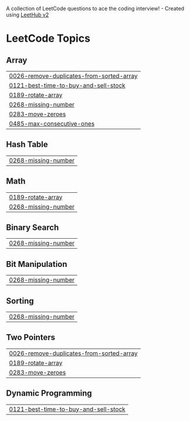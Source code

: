 A collection of LeetCode questions to ace the coding interview! - Created using [LeetHub v2](https://github.com/arunbhardwaj/LeetHub-2.0)
<!---LeetCode Topics Start-->
# LeetCode Topics
## Array
|  |
| ------- |
| [0026-remove-duplicates-from-sorted-array](https://github.com/NirmalKumarReddy/LEETCODE_DSA/tree/master/0026-remove-duplicates-from-sorted-array) |
| [0121-best-time-to-buy-and-sell-stock](https://github.com/NirmalKumarReddy/LEETCODE_DSA/tree/master/0121-best-time-to-buy-and-sell-stock) |
| [0189-rotate-array](https://github.com/NirmalKumarReddy/LEETCODE_DSA/tree/master/0189-rotate-array) |
| [0268-missing-number](https://github.com/NirmalKumarReddy/LEETCODE_DSA/tree/master/0268-missing-number) |
| [0283-move-zeroes](https://github.com/NirmalKumarReddy/LEETCODE_DSA/tree/master/0283-move-zeroes) |
| [0485-max-consecutive-ones](https://github.com/NirmalKumarReddy/LEETCODE_DSA/tree/master/0485-max-consecutive-ones) |
## Hash Table
|  |
| ------- |
| [0268-missing-number](https://github.com/NirmalKumarReddy/LEETCODE_DSA/tree/master/0268-missing-number) |
## Math
|  |
| ------- |
| [0189-rotate-array](https://github.com/NirmalKumarReddy/LEETCODE_DSA/tree/master/0189-rotate-array) |
| [0268-missing-number](https://github.com/NirmalKumarReddy/LEETCODE_DSA/tree/master/0268-missing-number) |
## Binary Search
|  |
| ------- |
| [0268-missing-number](https://github.com/NirmalKumarReddy/LEETCODE_DSA/tree/master/0268-missing-number) |
## Bit Manipulation
|  |
| ------- |
| [0268-missing-number](https://github.com/NirmalKumarReddy/LEETCODE_DSA/tree/master/0268-missing-number) |
## Sorting
|  |
| ------- |
| [0268-missing-number](https://github.com/NirmalKumarReddy/LEETCODE_DSA/tree/master/0268-missing-number) |
## Two Pointers
|  |
| ------- |
| [0026-remove-duplicates-from-sorted-array](https://github.com/NirmalKumarReddy/LEETCODE_DSA/tree/master/0026-remove-duplicates-from-sorted-array) |
| [0189-rotate-array](https://github.com/NirmalKumarReddy/LEETCODE_DSA/tree/master/0189-rotate-array) |
| [0283-move-zeroes](https://github.com/NirmalKumarReddy/LEETCODE_DSA/tree/master/0283-move-zeroes) |
## Dynamic Programming
|  |
| ------- |
| [0121-best-time-to-buy-and-sell-stock](https://github.com/NirmalKumarReddy/LEETCODE_DSA/tree/master/0121-best-time-to-buy-and-sell-stock) |
<!---LeetCode Topics End-->